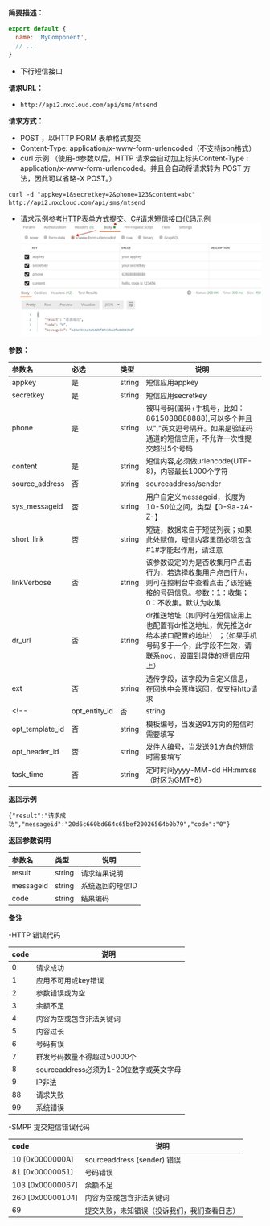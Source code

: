 **简要描述：** 

``` js
export default {
  name: 'MyComponent',
  // ...
}
```

- 下行短信接口

**请求URL：** 
- ` http://api2.nxcloud.com/api/sms/mtsend `
  
**请求方式：**
- POST ，以HTTP FORM 表单格式提交
- Content-Type: application/x-www-form-urlencoded（不支持json格式）
- curl 示例 （使用-d参数以后，HTTP 请求会自动加上标头Content-Type : application/x-www-form-urlencoded。并且会自动将请求转为 POST 方法，因此可以省略-X POST。）
```
curl -d "appkey=1&secretkey=2&phone=123&content=abc" http://api2.nxcloud.com/api/sms/mtsend
```
- 请求示例参考[HTTP表单方式提交](https://github.com/nxtele/http-api-document/wiki/HTTP表单方式提交)、[C#请求短信接口代码示例](https://github.com/nxtele/http-api-document/wiki/C%23-短信发送接入代码示例)
![postman example](./md-test-image.png "Dingtalk_2021062417\1539.jpg")


**参数：** 

|参数名|必选|类型|说明|
|:----    |:---|:----- |-----   |
|appkey   |是|string |短信应用appkey  |
|secretkey   |是|string |短信应用secretkey  |
|phone   |是|string |被叫号码(国码+手机号，比如：8615088888888),可以多个并且以","英文逗号隔开。如果是验证码通道的短信应用，不允许一次性提交超过5个号码  |
|content   |是|string |短信内容,必须做urlencode(UTF-8)，内容最长1000个字符 |
|source_address   |否|string |sourceaddress/sender  |
|sys_messageid   |否|string |用户自定义messageid，长度为10-50位之间，类型【0-9a-zA-Z-】 |
|short_link   |否|string |短链，数据来自于短链列表；如果此处赋值，短信内容里面必须包含#1#才能起作用，请注意  |
|linkVerbose   |否|string |该参数设定的为是否收集用户点击行为，若选择收集用户点击行为，则可在控制台中查看点击了该短链接的号码信息。参数：1：收集；0：不收集。默认为收集|
|dr_url   |否|string |dr推送地址（如同时在短信应用上也配置有dr推送地址，优先推送dr给本接口配置的地址） ；（如果手机号码多于一个，此字段不生效，请联系noc，设置到具体的短信应用上） |
|ext   |否|string |透传字段，该字段为自定义信息，在回执中会原样返回，仅支持http请求 |
<!--|opt_entity_id   |否|string |实体编号，当发送91方向的短信时需要填写 |
|opt_template_id   |否|string |模板编号，当发送91方向的短信时需要填写 |
|opt_header_id   |否|string |发件人编号，当发送91方向的短信时需要填写 |
|task_time   |否|string |定时时间yyyy-MM-dd HH:mm:ss（时区为GMT+8） |  -->
 **返回示例**

``` 
{"result":"请求成功","messageid":"20d6c660bd664c65bef20026564b0b79","code":"0"}
```

 **返回参数说明** 

|参数名|类型|说明|
|:-----  |:-----|-----|
|result |string   |请求结果说明 |
|messageid |string   |系统返回的短信ID |
|code |string   |结果编码 |

 **备注** 

-HTTP 错误代码

|code|说明|
|:----- |-----|
|0 |请求成功  | 
|1 |应用不可用或key错误   |
|2 |参数错误或为空   |
|3 |余额不足   |
|4 |内容为空或包含非法关键词   |
|5 |内容过长   |
|6 |号码有误   |
|7 |群发号码数量不得超过50000个   |
|8 |sourceaddress必须为1-20位数字或英文字母   |
|9|IP非法   |
|88 |请求失败  |
|99 |系统错误   |

-SMPP 提交短信错误代码

|code|说明|
|:----- |-----|
|10  [0x0000000A] |sourceaddress (sender) 错误 |
|81  [0x00000051]|号码错误  |
|103 [0x00000067]|余额不足|
|260 [0x00000104] |内容为空或包含非法关键词  |
|69 |提交失败，未知错误（投诉我们，我们查看日志）   |